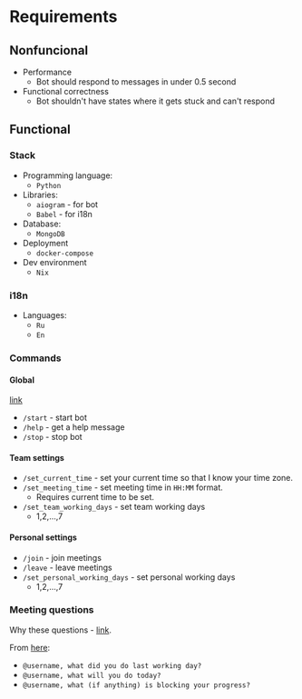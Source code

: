 # Requirements

## Nonfuncional

- Performance
  - Bot should respond to messages in under 0.5 second
- Functional correctness
  - Bot shouldn't have states where it gets stuck and can't respond

## Functional

### Stack

- Programming language:
  - `Python`
- Libraries:
  - `aiogram` - for bot
  - `Babel` - for i18n
- Database:
  - `MongoDB`
- Deployment
  - `docker-compose`
- Dev environment
  - `Nix`

### i18n

- Languages:
  - `Ru`
  - `En`

### Commands

#### Global

[link](https://core.telegram.org/bots/features#global-commands)

- `/start` - start bot
- `/help` - get a help message
- `/stop` - stop bot

#### Team settings

- `/set_current_time` - set your current time so that I know your time zone.
- `/set_meeting_time` - set meeting time in `HH:MM` format.
  - Requires current time to be set.
- `/set_team_working_days` - set team working days
  - 1,2,...,7

#### Personal settings

- `/join` - join meetings
- `/leave` - leave meetings
- `/set_personal_working_days` - set personal working days
  - 1,2,...,7

### Meeting questions

Why these questions - [link](https://geekbot.com/blog/daily-standup-questions/).

From [here](https://www.agilealliance.org/glossary/three-qs/):

- `@username, what did you do last working day?`
- `@username, what will you do today?`
- `@username, what (if anything) is blocking your progress?`
